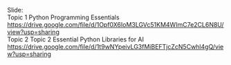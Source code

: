 Slide:<br>
Topic 1 Python Programming Essentials https://drive.google.com/file/d/1Opf0X6IoM3LGVc51KM4WImC7e2CL6N8U/view?usp=sharing<br>
Topic 2 Topic 2 Essential Python Libraries for AI https://drive.google.com/file/d/1t9wNYpeivLG3fMiBEFTjcZcN5Cwhl4gQ/view?usp=sharing
